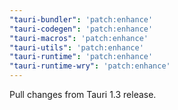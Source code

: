 ```yaml
---
"tauri-bundler": 'patch:enhance'
"tauri-codegen": 'patch:enhance'
"tauri-macros": 'patch:enhance'
"tauri-utils": 'patch:enhance'
"tauri-runtime": 'patch:enhance'
"tauri-runtime-wry": 'patch:enhance'
---
```


Pull changes from Tauri 1.3 release.
